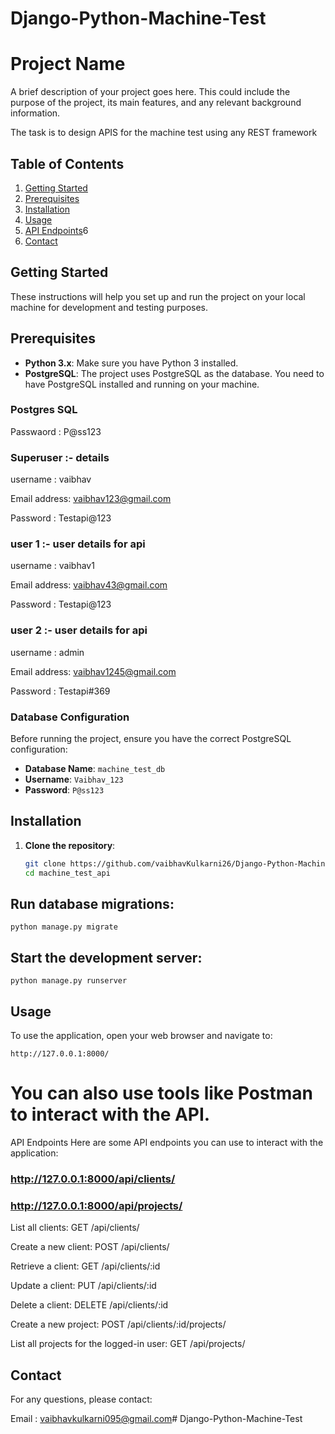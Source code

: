 # Django-Python-Machine-Test
# Project Name

A brief description of your project goes here. This could include the purpose of the project, its main features, and any relevant background information.

The task is to design APIS for the machine test using any REST framework

## Table of Contents

1. [Getting Started](#getting-started)
2. [Prerequisites](#prerequisites)
3. [Installation](#installation)
4. [Usage](#usage)
5. [API Endpoints](#api-endpoints)6
6. [Contact](#contact)

## Getting Started

These instructions will help you set up and run the project on your local machine for development and testing purposes.

## Prerequisites

- **Python 3.x**: Make sure you have Python 3 installed.
- **PostgreSQL**: The project uses PostgreSQL as the database. You need to have PostgreSQL installed and running on your machine.

### Postgres SQL 
Passwaord : P@ss123

### Superuser :- details

username : vaibhav

Email address: vaibhav123@gmail.com

Password : Testapi@123


### user 1 :- user details for api

username : vaibhav1

Email address: vaibhav43@gmail.com

Password : Testapi@123


### user 2 :- user details for api

username : admin

Email address: vaibhav1245@gmail.com

Password : Testapi#369


### Database Configuration

Before running the project, ensure you have the correct PostgreSQL configuration:

- **Database Name**: `machine_test_db`
- **Username**: `Vaibhav_123`
- **Password**: `P@ss123`

## Installation

1. **Clone the repository**:

   ```bash
   git clone https://github.com/vaibhavKulkarni26/Django-Python-Machine-Test.git
   cd machine_test_api
   ```

## Run database migrations:

   ```
   python manage.py migrate
   ```

## Start the development server:
   ```
   python manage.py runserver
   ```

## Usage
To use the application, open your web browser and navigate to:
   ```
   http://127.0.0.1:8000/
   ```

# You can also use tools like Postman to interact with the API.
API Endpoints
Here are some API endpoints you can use to interact with the application:
### http://127.0.0.1:8000/api/clients/
### http://127.0.0.1:8000/api/projects/


List all clients:
GET /api/clients/

Create a new client:
POST /api/clients/

Retrieve a client:
GET /api/clients/:id

Update a client:
PUT /api/clients/:id

Delete a client:
DELETE /api/clients/:id

Create a new project:
POST /api/clients/:id/projects/

List all projects for the logged-in user:
GET /api/projects/

## Contact
For any questions, please contact:

Email : vaibhavkulkarni095@gmail.com# Django-Python-Machine-Test